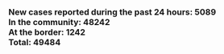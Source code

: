 ### New cases reported during the past 24 hours: 5089<br/>In the community: 48242<br/>At the border: 1242<br/>Total: 49484